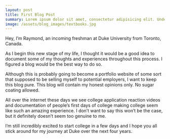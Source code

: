```yaml
---
layout: post
title: First Blog Post
summary: Lorem ipsum dolor sit amet, consectetur adipisicing elit. Unde, dolore.
image: /assets/blog_images/textbooks.jpg
---
```


Hey, I’m Raymond, an incoming freshman at Duke University from Toronto, Canada.

As I begin this new stage of my life, I thought it would be a good idea to document some of my thoughts and experiences throughout this process. I figured a blog would be the best way to do so. 

Although this is probably going to become a portfolio website of some sort that supposed to be selling myself to potential employers, I want to keep this blog pure. This blog will contain my honest opinions only. No sugar coating allowed.

All over the internet these days we see college application reaction videos and documentation of people’s first days of college making college seem like such an amazing experience. I don’t want to say this won’t be the case, but it definitely doesn’t seem too genuine to me. 

I’m still incredibly excited to start college in a few days and I hope you all stick around for my journey at Duke over the next four years.
